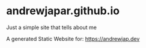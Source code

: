 # andrewjapar.github.io

Just a simple site that tells about me

A generated Static Website for: https://andrewjap.dev
